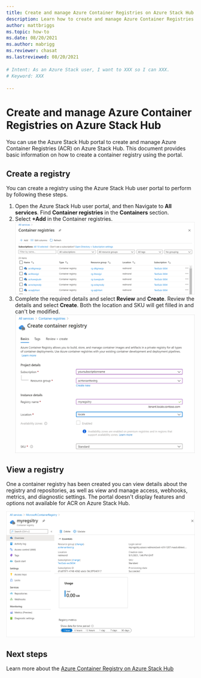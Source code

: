 ```yaml
---
title: Create and manage Azure Container Registries on Azure Stack Hub
description: Learn how to create and manage Azure Container Registries on Azure Stack Hub.
author: mattbriggs
ms.topic: how-to
ms.date: 08/20/2021
ms.author: mabrigg
ms.reviewer: chasat
ms.lastreviewed: 08/20/2021

# Intent: As an Azure Stack user, I want to XXX so I can XXX.
# Keyword: XXX

---
```

# Create and manage Azure Container Registries on Azure Stack Hub

You can use the Azure Stack Hub portal to create and manage Azure Container Registries (ACR) on Azure Stack Hub. This document provides basic information on how to create a container registry using the portal.

## Create a registry

You can create a registry using the Azure Stack Hub user portal to perform by following these steps.

1.  Open the Azure Stack Hub user portal, and then Navigate to **All services**. Find **Container registries** in the **Containers** section.
2.  Select **+Add** in the Container registries.  
    ![Add a container registry.](media/container-registry-how-to-use-portal/add-a-container-registry.png)
3.  Complete the required details and select **Review** and **Create**. Review the details and select **Create**. Both the location and SKU will get filled in and can't be modified.  
    ![Review container registry details.](media/container-registry-how-to-use-portal/review-container-registry-details.png)

## View a registry

One a container registry has been created you can view details about the registry and repositories, as well as view and manage access, webhooks, metrics, and diagnostic settings. The portal doesn't display features and options not available for ACR on Azure Stack Hub. 

![View and manage container registry.](media/container-registry-how-to-use-portal/view-manage-container-registry.png)

## Next steps

Learn more about the [Azure Container Registry on Azure Stack Hub](container-registry-overview.md)